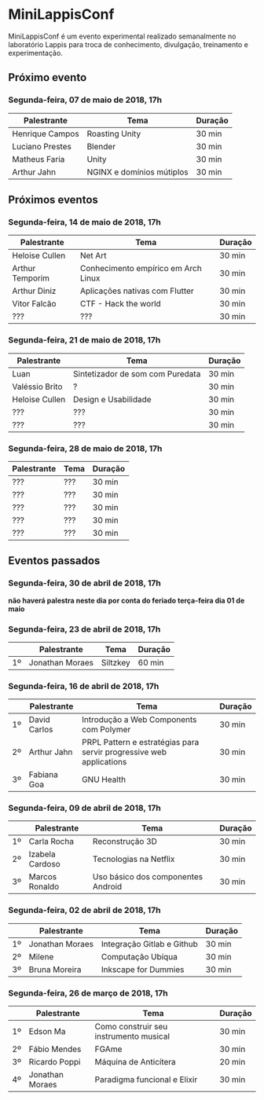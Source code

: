 # MiniLappisConf

MiniLappisConf é um evento experimental realizado semanalmente no laboratório
Lappis para troca de conhecimento, divulgação, treinamento e experimentação.

## Próximo evento

### Segunda-feira, 07 de maio de 2018, 17h

| Palestrante     | Tema                                    | Duração |
| --------------- | --------------------------------------- | ------- |
| Henrique Campos | Roasting Unity                          | 30 min  |
| Luciano Prestes | Blender                                 | 30 min  |
| Matheus Faria   | Unity                                   | 30 min  |
| Arthur Jahn     | NGINX e domínios mútiplos               | 30 min  |

## Próximos eventos

### Segunda-feira, 14 de maio de 2018, 17h

| Palestrante     | Tema                                    | Duração |
| --------------- | --------------------------------------- | ------- |
| Heloise Cullen  | Net Art                                 | 30 min  |
| Arthur Temporim | Conhecimento empírico em Arch Linux     | 30 min  |
| Arthur Diniz    | Aplicações nativas com Flutter          | 30 min  |
| Vitor Falcão    | CTF - Hack the world                    | 30 min  |
| ???             | ???                                     | 30 min  |

### Segunda-feira, 21 de maio de 2018, 17h

| Palestrante     | Tema                                    | Duração |
| --------------- | --------------------------------------- | ------- |
| Luan            | Sintetizador de som com Puredata        | 30 min  |
| Valéssio Brito  | ?                                       | 30 min  |
| Heloise Cullen  | Design e Usabilidade                    | 30 min  |
| ???             | ???                                     | 30 min  |
| ???             | ???                                     | 30 min  |

### Segunda-feira, 28 de maio de 2018, 17h

| Palestrante     | Tema                                    | Duração |
| --------------- | --------------------------------------- | ------- |
| ???             | ???                                     | 30 min  |
| ???             | ???                                     | 30 min  |
| ???             | ???                                     | 30 min  |
| ???             | ???                                     | 30 min  |
| ???             | ???                                     | 30 min  |

## Eventos passados

### Segunda-feira, 30 de abril de 2018, 17h

**não haverá palestra neste dia por conta do feriado terça-feira dia 01 de maio**

### Segunda-feira, 23 de abril de 2018, 17h

|    | Palestrante     | Tema                                    | Duração |
| -- | --------------- | --------------------------------------- | ------- |
| 1º | Jonathan Moraes | Siltzkey                                | 60 min  |

### Segunda-feira, 16 de abril de 2018, 17h

|    | Palestrante     | Tema                                    | Duração |
| -- | --------------- | --------------------------------------- | ------- |
| 1º | David Carlos    | Introdução a Web Components com Polymer | 30 min  |
| 2º | Arthur Jahn     | PRPL Pattern e estratégias para servir progressive web applications | 30 min |
| 3º | Fabiana Goa     | GNU Health                              | 30 min  |

### Segunda-feira, 09 de abril de 2018, 17h

|    | Palestrante     | Tema                               | Duração |
| -- | --------------- | ---------------------------------- | ------- |
| 1º | Carla Rocha     | Reconstrução 3D                    | 30 min  |
| 2º | Izabela Cardoso | Tecnologias na Netflix             | 30 min  |
| 3º | Marcos Ronaldo  | Uso básico dos componentes Android | 30 min  |

### Segunda-feira, 02 de abril de 2018, 17h

|    | Palestrante     | Tema                         | Duração |
| -- | --------------- | ---------------------------- | ------- |
| 1º | Jonathan Moraes | Integração Gitlab e Github   | 30 min  |
| 2º | Milene          | Computação Ubíqua            | 30 min  |
| 3º | Bruna Moreira   | Inkscape for Dummies         | 30 min  |

### Segunda-feira, 26 de março de 2018, 17h

|    | Palestrante     | Tema                                   | Duração |
| -- | --------------- | -------------------------------------- | ------- |
| 1º | Edson Ma        | Como construir seu instrumento musical | 30 min  |
| 2º | Fábio Mendes    | FGAme                                  | 30 min  |
| 3º | Ricardo Poppi   | Máquina de Anticítera                  | 20 min  |
| 4º | Jonathan Moraes | Paradigma funcional e Elixir           | 30 min  |
